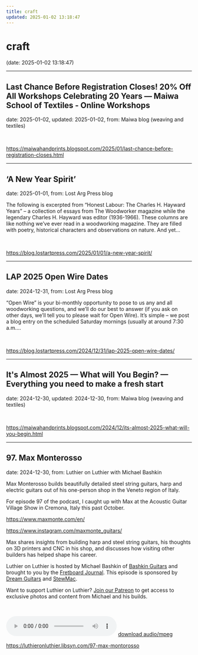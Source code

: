```yaml
---
title: craft
updated: 2025-01-02 13:18:47
---
```


# craft

(date: 2025-01-02 13:18:47)

---

## Last Chance Before Registration Closes! 20% Off All Workshops Celebrating 20 Years — Maiwa School of Textiles - Online Workshops

date: 2025-01-02, updated: 2025-01-02, from: Maiwa blog (weaving and textiles)

 

<br> 

<https://maiwahandprints.blogspot.com/2025/01/last-chance-before-registration-closes.html>

---

## ‘A New Year Spirit’

date: 2025-01-01, from: Lost Arg Press blog

The following is excerpted from &#8220;Honest Labour: The Charles H. Hayward Years&#8221; – a collection of essays from The Woodworker magazine while the legendary Charles H. Hayward was editor (1936-1966). These columns are like nothing we’ve ever read in a woodworking magazine. They are filled with poetry, historical characters and observations on nature. And yet... 

<br> 

<https://blog.lostartpress.com/2025/01/01/a-new-year-spirit/>

---

## LAP 2025 Open Wire Dates

date: 2024-12-31, from: Lost Arg Press blog

&#8220;Open Wire&#8221; is your bi-monthly opportunity to pose to us any and all woodworking questions, and we&#8217;ll do our best to answer (if you ask on other days, we&#8217;ll tell you to please wait for Open Wire). It&#8217;s simple – we post a blog entry on the scheduled Saturday mornings (usually at around 7:30 a.m.... 

<br> 

<https://blog.lostartpress.com/2024/12/31/lap-2025-open-wire-dates/>

---

## It's Almost 2025 — What will You Begin? — Everything you need to make a fresh start

date: 2024-12-30, updated: 2024-12-30, from: Maiwa blog (weaving and textiles)

 

<br> 

<https://maiwahandprints.blogspot.com/2024/12/its-almost-2025-what-will-you-begin.html>

---

## 97. Max Monterosso

date: 2024-12-30, from: Luthier on Luthier with Michael Bashkin

<p>Max Monterosso builds beautifully detailed steel string guitars, harp and electric guitars out of his one-person shop in the Veneto region of Italy. </p> <p>For episode 97 of the podcast, I caught up with Max at the Acoustic Guitar Village Show in Cremona, Italy this past October. </p> <p><a href= "https://www.maxmonte.com/en/">https://www.maxmonte.com/en/</a></p> <p><a href= "https://www.instagram.com/maxmonte_guitars/">https://www.instagram.com/maxmonte_guitars/</a></p> <p>Max shares insights from building harp and steel string guitars, his thoughts on 3D printers and CNC in his shop, and discusses how visiting other builders has helped shape his career.</p> <p>Luthier on Luthier is hosted by Michael Bashkin of <a href= "https://www.bashkinguitars.com">Bashkin Guitars</a> and brought to you by the <a href= "https://shop.fretboardjournal.com/products/fretboard-journal-annual-subscription"> Fretboard Journal</a>. This episode is sponsored by <a href= "https://www.dreamguitars.com/">Dream Guitars</a> and <a href= "https://www.stewmac.com/?irclickid=VA-TmuXZ%3AxyPUn0Ut-05ZTupUkHUPAzGE2bmy00&utm_source=3755630&utm_medium=Impact&utm_campaign=3755630&utm_content=Online%20Tracking%20Link_1303370&irgwc=1&partner=Fretboard%20Journal&mpid=3755630&group="> StewMac</a>.</p> <p>Want to support Luthier on Luthier? <a href= "https://www.patreon.com/luthieronluthier">Join our Patreon</a> to get access to exclusive photos and content from Michael and his builds.</p> <p> </p> 

<audio crossorigin="anonymous" controls="controls">
<source type="audio/mpeg" src="https://traffic.libsyn.com/secure/luthieronluthier/LOL97.mp3?dest-id=480616"></source>
</audio> <a href="https://traffic.libsyn.com/secure/luthieronluthier/LOL97.mp3?dest-id=480616" target="_blank">download audio/mpeg</a><br> 

<https://luthieronluthier.libsyn.com/97-max-montorosso>

